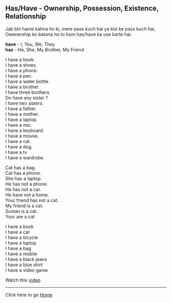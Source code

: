 
## Has/Have - Ownership, Possession, Existence, Relationship

Jab bhi hame kahna ho ki, mere pass kuch hai ya kisi ke pass kuch hai, Owenership ko batana ho to hum has/have ka use karte hai.

**have** - I, You, We, They<br>
**has** - He, She, My Brother, My Friend<br>

I have a book.<br>
I have a shoes.<br>
I have a phone. <br>
I have a pen.<br>
I have a water bottle.<br>
I have a brother.<br>
I have three brothers.<br>
Do have any sister ?<br>
I have two sisters.<br>
I have a father.<br>
I have a mother.<br>
I have a laptop.<br>
I have a mic.<br>
I have a keyboard.<br>
I have a mouse.<br>
I have a cat.<br>
I have a dog.<br>
I have a tv<br>
I have a wardrobe.<br>

Cat has a bag.<br>
Cat has a phone.<br>
She has a laptop. <br>
He has not a phone. <br>
He has not a car.<br>
He have not a home.<br>
Your friend has not a cat.<br>
My friend is a cat.<br>
Suman is a cat.<br>
Your are a cat<br>

I have a book <br>
I have a car <br>
I have a bicycle <br>
I have a laptop <br>
I have a bag <br>
I have a mobile <br>
I have a black jeans <br>
I have a blue shirt <br>
I have a video game<br>


Watch this [video](https://youtube.com/shorts/Kj0svfqXuGY?si=biEnDcreKk77ZLK1)

---

Click here to go [Home](/courses/english/readme.md)